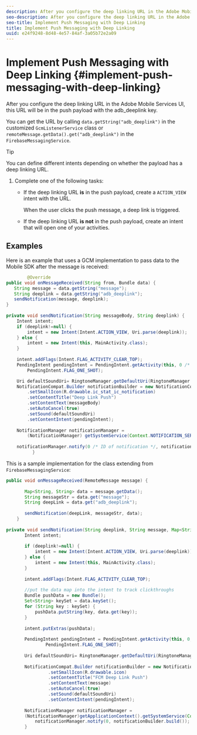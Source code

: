 ```yaml
---
description: After you configure the deep linking URL in the Adobe Mobile Services UI, this URL will be in the push payload with the adb_deeplink key.
seo-description: After you configure the deep linking URL in the Adobe Mobile Services UI, this URL will be in the push payload with the adb_deeplink key.
seo-title: Implement Push Messaging with Deep Linking
title: Implement Push Messaging with Deep Linking
uuid: e24f9248-8d48-4e57-84af-3a05b72e2a09
---
```


# Implement Push Messaging with Deep Linking {#implement-push-messaging-with-deep-linking}

After you configure the deep linking URL in the Adobe Mobile Services UI, this URL will be in the push payload with the adb_deeplink key.

You can get the URL by calling `data.getString("adb_deeplink")` in the customized `GcmListenerService` class or `remoteMessage.getData().get("adb_deeplink")` in the `FirebaseMessagingService`.

>[!TIP]
>
>You can define different intents depending on whether the payload has a deep linking URL.

1. Complete one of the following tasks:

    * If the deep linking URL **is** in the push payload, create a `ACTION_VIEW` intent with the URL.

      When the user clicks the push message, a deep link is triggered. 

    * If the deep linking URL **is not** in the push payload, create an intent that will open one of your activities.

## Examples

Here is an example that uses a GCM implementation to pass data to the Mobile SDK after the message is received: 

```java
        @Override 
public void onMessageReceived(String from, Bundle data) { 
   String message = data.getString("message"); 
   String deeplink = data.getString("adb_deeplink"); 
   sendNotification(message, deeplink); 
} 
  
private void sendNotification(String messageBody, String deeplink) { 
    Intent intent; 
    if (deeplink!=null) { 
        intent = new Intent(Intent.ACTION_VIEW, Uri.parse(deeplink)); 
    } else { 
        intent = new Intent(this, MainActivity.class); 
    } 
  
    intent.addFlags(Intent.FLAG_ACTIVITY_CLEAR_TOP); 
    PendingIntent pendingIntent = PendingIntent.getActivity(this, 0 /* Request code */, intent, 
        PendingIntent.FLAG_ONE_SHOT);

    Uri defaultSoundUri= RingtoneManager.getDefaultUri(RingtoneManager.TYPE_NOTIFICATION); 
    NotificationCompat.Builder notificationBuilder = new NotificationCompat.Builder(this) 
        .setSmallIcon(R.drawable.ic_stat_ic_notification) 
        .setContentTitle("Deep Link Push") 
        .setContentText(messageBody) 
        .setAutoCancel(true) 
        .setSound(defaultSoundUri) 
        .setContentIntent(pendingIntent); 
  
    NotificationManager notificationManager = 
        (NotificationManager) getSystemService(Context.NOTIFICATION_SERVICE); 
  
    notificationManager.notify(0 /* ID of notification */, notificationBuilder.build()); 
          } 

```

This is a sample implementation for the class extending from `FirebaseMessagingService`: 

```java
public void onMessageReceived(RemoteMessage message) { 
 
       Map<String, String> data = message.getData(); 
       String messageStr = data.get("message"); 
       String deepLink = data.get("adb_deeplink"); 
 
       sendNotification(deepLink, messageStr, data); 
    } 
 
private void sendNotification(String deeplink, String message, Map<String, String> data) { 
       Intent intent; 
 
       if (deeplink!=null) { 
           intent = new Intent(Intent.ACTION_VIEW, Uri.parse(deeplink)); 
       } else { 
           intent = new Intent(this, MainActivity.class); 
       } 
 
       intent.addFlags(Intent.FLAG_ACTIVITY_CLEAR_TOP); 
 
       //put the data map into the intent to track clickthroughs 
       Bundle pushData = new Bundle(); 
       Set<String> keySet = data.keySet(); 
       for (String key : keySet) { 
           pushData.putString(key, data.get(key)); 
       } 
 
       intent.putExtras(pushData); 
 
       PendingIntent pendingIntent = PendingIntent.getActivity(this, 0, intent, 
               PendingIntent.FLAG_ONE_SHOT); 
 
       Uri defaultSoundUri= RingtoneManager.getDefaultUri(RingtoneManager.TYPE_NOTIFICATION); 
 
       NotificationCompat.Builder notificationBuilder = new NotificationCompat.Builder(this) 
                .setSmallIcon(R.drawable.icon) 
                .setContentTitle("FCM Deep Link Push") 
                .setContentText(message) 
                .setAutoCancel(true) 
                .setSound(defaultSoundUri) 
                .setContentIntent(pendingIntent); 
 
       NotificationManager notificationManager =  
       (NotificationManager)getApplicationContext().getSystemService(Context.NOTIFICATION_SERVICE); 
           notificationManager.notify(0, notificationBuilder.build()); 
       } 

```